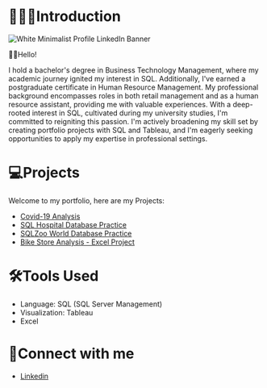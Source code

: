 # 👩🏽‍💻Introduction 
![White Minimalist Profile LinkedIn Banner](https://github.com/s-k96/s-k96/assets/150070489/4caf8fbd-809e-45aa-9a37-72acdccf87fe)


👋🏼Hello!  

I hold a bachelor's degree in Business Technology Management, where my academic journey ignited my interest in SQL. 
Additionally, I've earned a postgraduate certificate in Human Resource Management. My professional background 
encompasses roles in both retail management and as a human resource assistant, providing me with valuable experiences. 
With a deep-rooted interest in SQL, cultivated during my university studies, I'm committed to reigniting this passion. 
I'm actively broadening my skill set by creating portfolio projects with SQL and Tableau, and I'm eagerly seeking 
opportunities to apply my expertise in professional settings.



# 💻Projects
Welcome to my portfolio, here are my Projects:
-  [Covid-19 Analysis](https://github.com/s-k96/PortfolioProjects-Covid19Analysis)
-  [SQL Hospital Database Practice](https://github.com/s-k96/SQLPractice-HospitalPatientDoctorAnalysis)
-  [SQLZoo World Database Practice](https://github.com/s-k96/SQLZoo-World-Database-Practice/tree/main)
-  [Bike Store Analysis - Excel Project](https://github.com/s-k96/Excel-Portfolio-Project)



# 🛠️Tools Used
- Language: SQL (SQL Server Management)
- Visualization: Tableau
- Excel



# 🔌Connect with me
- [Linkedin](https://www.linkedin.com/in/slinkdin2023/)

<!---
s-k96/s-k96 is a ✨ special ✨ repository because its `README.md` (this file) appears on your GitHub profile.
You can click the Preview link to take a look at your changes.
--->
